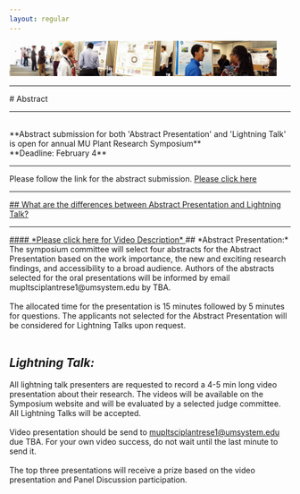 ```yaml
---
layout: regular
---
```

<img src="/posterview.jpg" style="max-width:95%"/>
<hr style="clear: both;" />
# Abstract
<hr style="clear: both;" />
<br/>
**Abstract submission for both 'Abstract Presentation' and 'Lightning Talk' is open for annual MU Plant Research Symposium** <br/>
**Deadline: February 4**
<hr style="clear: both;" />
Please follow the link for the abstract submission. <a
href="https://docs.google.com/forms/d/e/1FAIpQLSfF3D-yUA9gZtGNLRikC2PCe6v8W_Ghrf9Rh9nPUz2zbRIIlQ/viewform?vc=0&c=0&w=1&flr=0" target="_blank"> Please click here
                                                      
<hr style="clear: both;" />
## What are the differences between Abstract Presentation and Lightning Talk?
<hr style="clear: both;" />
#### <a href="https://youtu.be/DTVKvruJzdM" target="_blank"> *Please click here for Video Description* </a>
## *Abstract Presentation:*
The symposium committee will select four abstracts for the Abstract Presentation based on the work importance, the new and exciting research findings, and accessibility to a broad audience. Authors of the abstracts selected for the oral presentations will be informed by email mupltsciplantrese1@umsystem.edu by TBA.
<br/><br/>
The allocated time for the presentation is 15 minutes followed by 5 minutes for questions. The applicants not selected for the Abstract Presentation will be considered for Lightning Talks upon request.
<br/><br/>

## *Lightning Talk:*
All lightning talk presenters are requested to record a 4-5 min long video presentation about their research. The videos will be available on the Symposium website and will be evaluated by a selected judge committee. All Lightning Talks will be accepted.
<br/><br/>
Video presentation should be send to mupltsciplantrese1@umsystem.edu due TBA</a>. For your own video success, do not wait until the last minute to send it.
<br/><br/>
The top three presentations will receive a prize based on the video presentation and Panel Discussion participation.
